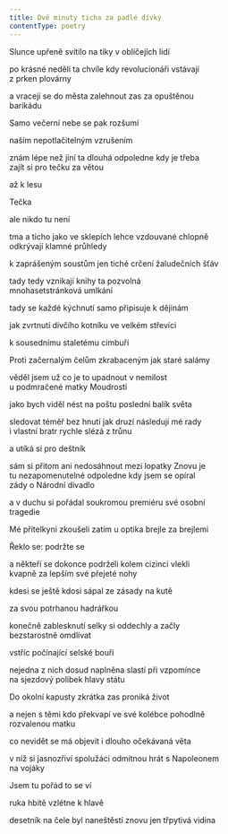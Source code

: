 ```yaml
---
title: Dvě minuty ticha za padlé dívky
contentType: poetry
---
```


<section>

Slunce upřeně svítilo na tiky v obličejích lidí

po krásné neděli ta chvíle kdy revolucionáři vstávají  
z prken plovárny

a vracejí se do města zalehnout zas za opuštěnou  
barikádu

Samo večerní nebe se pak rozšumí

naším nepotlačitelným vzrušením

znám lépe než jiní ta dlouhá odpoledne kdy je třeba  
zajít si pro tečku za větou

až k lesu

Tečka

ale nikdo tu není

tma a ticho jako ve sklepích lehce vzdouvané chlopně  
odkrývají klamné průhledy

k zaprášeným soustům jen tiché crčení žaludečních šťáv

tady tedy vznikají knihy ta pozvolná  
mnohasetstránková umlkání

tady se každé kýchnutí samo připisuje k dějinám

jak zvrtnutí dívčího kotníku ve velkém střevíci

k sousednímu staletému cimbuří

Proti začernalým čelům zkrabaceným jak staré salámy

věděl jsem už co je to upadnout v nemilost  
u podmračené matky Moudrosti

jako bych viděl nést na poštu poslední balík světa

sledovat téměř bez hnutí jak druzí následují mé rady  
i vlastní bratr rychle slézá z trůnu

a utíká si pro deštník

sám si přitom ani nedosáhnout mezi lopatky Znovu je  
tu nezapomenutelné odpoledne kdy jsem se opíral  
zády o Národní divadlo

a v duchu si pořádal soukromou premiéru své osobní  
tragedie

Mé přítelkyni zkoušeli zatím u optika brejle za brejlemi

Řeklo se: podržte se

a někteří se dokonce podrželi kolem cizinci vlekli  
kvapně za lepším své přejeté nohy

kdesi se ještě kdosi sápal ze zásady na kutě

za svou potrhanou hadrářkou

konečně zablesknutí selky si oddechly a začly  
bezstarostně omdlívat

vstříc počínající selské bouři

nejedna z nich dosud naplněna slastí při vzpomínce  
na sjezdový polibek hlavy státu

Do okolní kapusty zkrátka zas proniká život

a nejen s těmi kdo překvapí ve své kolébce pohodlně  
rozvalenou matku

co nevidět se má objevit i dlouho očekávaná věta

v níž si jasnozřiví spolužáci odmítnou hrát s Napoleonem  
na vojáky

Jsem tu pořád to se ví

ruka hbitě vzlétne k hlavě

desetník na čele byl naneštěstí znovu jen třpytivá vidina

</section>
